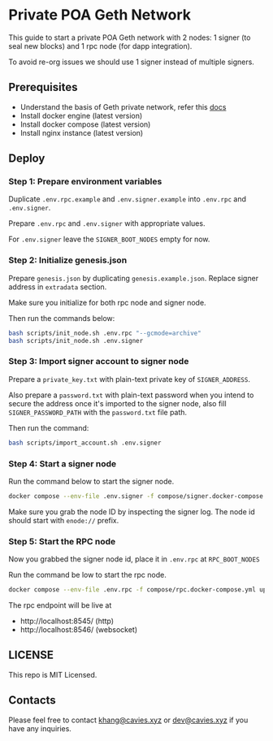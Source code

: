 # Private POA Geth Network

This guide to start a private POA Geth network with 2 nodes: 1 signer (to seal new blocks) and 1 rpc node (for dapp integration).

To avoid re-org issues we should use 1 signer instead of multiple signers.

## Prerequisites

- Understand the basis of Geth private network, refer this [docs](https://geth.ethereum.org/docs/interface/private-network)
- Install docker engine (latest version)
- Install docker compose (latest version)
- Install nginx instance (latest version)

## Deploy

### Step 1: Prepare environment variables

Duplicate `.env.rpc.example` and `.env.signer.example` into `.env.rpc` and `.env.signer`.

Prepare `.env.rpc` and `.env.signer` with appropriate values.

For `.env.signer` leave the `SIGNER_BOOT_NODES` empty for now.

### Step 2: Initialize genesis.json

Prepare `genesis.json` by duplicating `genesis.example.json`. Replace signer address in `extradata` section.

Make sure you initialize for both rpc node and signer node.

Then run the commands below:

```bash
bash scripts/init_node.sh .env.rpc "--gcmode=archive"
bash scripts/init_node.sh .env.signer
```

### Step 3: Import signer account to signer node

Prepare a `private_key.txt` with plain-text private key of `SIGNER_ADDRESS`.

Also prepare a `password.txt` with plain-text password when you intend to secure the address once it's imported to the signer node, also fill `SIGNER_PASSWORD_PATH` with the `password.txt` file path.



Then run the command:

```bash
bash scripts/import_account.sh .env.signer
```

### Step 4: Start a signer node

Run the command below to start the signer node.

```bash
docker compose --env-file .env.signer -f compose/signer.docker-compose.yml up -d --force-recreate
```

Make sure you grab the node ID by inspecting the signer log. The node id should start with `enode://` prefix.

### Step 5: Start the RPC node

Now you grabbed the signer node id, place it in `.env.rpc` at `RPC_BOOT_NODES`

Run the command be low to start the rpc node.

```bash
docker compose --env-file .env.rpc -f compose/rpc.docker-compose.yml up -d --force-recreate
```

The rpc endpoint will be live at

- http://localhost:8545/ (http)
- http://localhost:8546/ (websocket)

## LICENSE

This repo is MIT Licensed.

## Contacts

Please feel free to contact [khang@cavies.xyz](mailto:khang@cavies.xyz) or [dev@cavies.xyz](mailto:dev@cavies.xyz) if you have any inquiries.